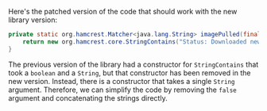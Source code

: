 Here's the patched version of the code that should work with the new library version:

```java
private static org.hamcrest.Matcher<java.lang.String> imagePulled(final java.lang.String image) {
    return new org.hamcrest.core.StringContains("Status: Downloaded newer image for " + image);
}
```

The previous version of the library had a constructor for `StringContains` that took a `boolean` and a `String`, but that constructor has been removed in the new version. Instead, there is a constructor that takes a single `String` argument. Therefore, we can simplify the code by removing the `false` argument and concatenating the strings directly.